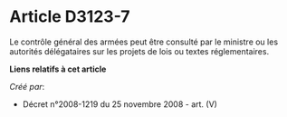 # Article D3123-7

Le contrôle général des armées peut être consulté par le ministre ou les autorités délégataires sur les projets de lois ou
textes réglementaires.

**Liens relatifs à cet article**

_Créé par_:

  - Décret n°2008-1219 du 25 novembre 2008 - art. (V)
